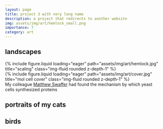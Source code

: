 ```yaml
---
layout: page
title: project 3 with very long name
description: a project that redirects to another website
img: assets/img/art/hemlock_small.png
importance: 7
category: art
---
```


## landscapes
<div class="row">
    <div class="col-sm-6 mt-3 mt-md-0">
        {% include figure.liquid loading="eager" path="assets/img/art/hemlock.jpg" title="scaling" class="img-fluid rounded z-depth-1" %}
    </div>
    <div class="col-sm-4 mt-3 mt-md-0">
        {% include figure.liquid loading="eager" path="assets/img/art/cover.jpg" title="mol cell cover" class="img-fluid rounded z-depth-1" %}
    </div>
</div>
<div class="caption">
    My colleague <a href="https://swafferlab.co.uk/">Matthew Swaffer</a> had found the mechanism by which yeast
    cells synthesized proteins
</div>

## portraits of my cats

## birds
